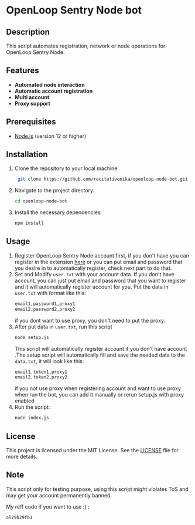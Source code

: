 # OpenLoop Sentry Node bot

## Description
This script automates registration, network or node operations for OpenLoop Sentry Node.

## Features
- **Automated node interaction**
- **Automatic account registration**
- **Multi account**
- **Proxy support**

## Prerequisites
- [Node.js](https://nodejs.org/) (version 12 or higher)

## Installation

1. Clone the repository to your local machine:
   ```bash
	git clone https://github.com/recitativonika/openloop-node-bot.git
   ```
2. Navigate to the project directory:
   ```bash
   cd openloop-node-bot
   ```
3. Install the necessary dependencies:
   ```bash
   npm install
   ```

## Usage
1. Register OpenLoop Sentry Node account first, if you don't have you can register in the extension [here](https://chromewebstore.google.com/detail/openloopso-sentry-node-ex/effapmdildnpkiaeghlkicpfflpiambm) or you can put email and password that you desire in to automatically register, check next part to do that.
2. Set and Modify `user.txt` with your account data. If you don't have account, you can just put email and password that you want to register and it will automatically register account for you. Put the data in `user.txt` with format like this:
   ```bash
   email1,password1,proxy1
   email2,password2,proxy2
   ```
   if you dont want to use proxy, you don't need to put the proxy.
3. After put data in `user.txt`, run this script
    ```bash
    node setup.js
    ```
   This script will automatically register account if you don't have account .The setup script will automatically fill and save the needed data to the `data.txt`, it will look like this:
    ```bash
    email1,token1,proxy1
    email2,token2,proxy2
    ```
   if you not use proxy when registering account and want to use proxy when run the bot, you can add it manually or rerun setup.js with proxy enabled
4. Run the script:
   ```bash
   node index.js
   ```

## License
This project is licensed under the MIT License. See the [LICENSE](LICENSE) file for more details.

## Note
This script only for testing purpose, using this script might violates ToS and may get your account permanently banned.

My reff code if you want to use :) : 
```bash
ol29b29fb1
```
